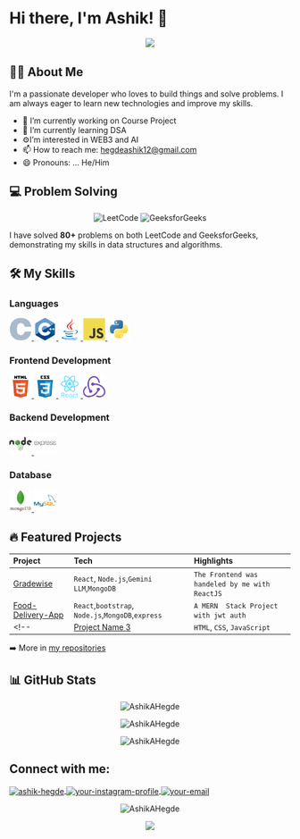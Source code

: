 # Hi there, I'm Ashik! 👋


<p align="center">
  <a href="https://github.com/AshikAHegde">
    <img src="https://capsule-render.vercel.app/api?type=waving&color=auto&height=300&section=header&text=Ashik%20Hegde&fontSize=90" />
  </a>
</p>

## 👨‍💻 About Me

I'm a passionate developer who loves to build things and solve problems. I am always eager to learn new technologies and improve my skills.

- 🔭 I’m currently working on Course Project
- 🌱 I’m currently learning DSA
- ⚙️I’m interested in WEB3 and AI
- 📫 How to reach me: hegdeashik12@gmail.com
- 😄 Pronouns: ... He/Him

## 💻 Problem Solving

<p align="center">
  <img src="https://img.shields.io/badge/-LeetCode-FFA116?style=for-the-badge&logo=LeetCode&logoColor=black" alt="LeetCode" />
  <img src="https://img.shields.io/badge/GeeksforGeeks-2F8D46?style=for-the-badge&logo=geeksforgeeks&logoColor=white" alt="GeeksforGeeks" />
</p>

I have solved **80+** problems on both LeetCode and GeeksforGeeks, demonstrating my skills in data structures and algorithms.

## 🛠️ My Skills

### Languages
<p align="left">
  <a href="https://www.cprogramming.com/" target="_blank" rel="noreferrer"> <img src="https://raw.githubusercontent.com/devicons/devicon/master/icons/c/c-original.svg" alt="c" width="40" height="40"/> </a>
  <a href="https://www.w3schools.com/cpp/" target="_blank" rel="noreferrer"> <img src="https://raw.githubusercontent.com/devicons/devicon/master/icons/cplusplus/cplusplus-original.svg" alt="cplusplus" width="40" height="40"/> </a>
  <a href="https://www.java.com" target="_blank" rel="noreferrer"> <img src="https://raw.githubusercontent.com/devicons/devicon/master/icons/java/java-original.svg" alt="java" width="40" height="40"/> </a>
  <a href="https://developer.mozilla.org/en-US/docs/Web/JavaScript" target="_blank" rel="noreferrer"> <img src="https://raw.githubusercontent.com/devicons/devicon/master/icons/javascript/javascript-original.svg" alt="javascript" width="40" height="40"/> </a>
  <a href="https://www.python.org" target="_blank" rel="noreferrer"> <img src="https://raw.githubusercontent.com/devicons/devicon/master/icons/python/python-original.svg" alt="python" width="40" height="40"/> </a>
</p>

### Frontend Development
<p align="left">
  <a href="https://www.w3.org/html/" target="_blank" rel="noreferrer"> <img src="https://raw.githubusercontent.com/devicons/devicon/master/icons/html5/html5-original-wordmark.svg" alt="html5" width="40" height="40"/> </a>
  <a href="https://www.w3schools.com/css/" target="_blank" rel="noreferrer"> <img src="https://raw.githubusercontent.com/devicons/devicon/master/icons/css3/css3-original-wordmark.svg" alt="css3" width="40" height="40"/> </a>
  <a href="https://reactjs.org/" target="_blank" rel="noreferrer"> <img src="https://raw.githubusercontent.com/devicons/devicon/master/icons/react/react-original-wordmark.svg" alt="react" width="40" height="40"/> </a>
  <a href="https://redux.js.org" target="_blank" rel="noreferrer"> <img src="https://raw.githubusercontent.com/devicons/devicon/master/icons/redux/redux-original.svg" alt="redux" width="40" height="40"/> </a>
</p>

### Backend Development
<p align="left">
  <a href="https://nodejs.org" target="_blank" rel="noreferrer"> <img src="https://raw.githubusercontent.com/devicons/devicon/master/icons/nodejs/nodejs-original-wordmark.svg" alt="nodejs" width="40" height="40"/> </a>
  <a href="https://expressjs.com" target="_blank" rel="noreferrer"> <img src="https://raw.githubusercontent.com/devicons/devicon/master/icons/express/express-original-wordmark.svg" alt="express" width="40" height="40"/> </a>
</p>

### Database
<p align="left">
  <a href="https://www.mongodb.com/" target="_blank" rel="noreferrer"> <img src="https://raw.githubusercontent.com/devicons/devicon/master/icons/mongodb/mongodb-original-wordmark.svg" alt="mongodb" width="40" height="40"/> </a>
  <a href="https://www.mysql.com/" target="_blank" rel="noreferrer"> <img src="https://raw.githubusercontent.com/devicons/devicon/master/icons/mysql/mysql-original-wordmark.svg" alt="mysql" width="40" height="40"/> </a>
</p>

## 🔥 Featured Projects

| Project | Tech | Highlights |
| :--- | :--- | :--- |
| [Gradewise](https://github.com/AshikAHegde/gradewise) | `React`, `Node.js`,`Gemini LLM`,`MongoDB` | `The Frontend was handeled by me with ReactJS` |
| [Food-Delivery-App](https://github.com/AshikAHegde/Food-Delivery-App) | `React`,`bootstrap`, `Node.js`,`MongoDB`,`express` | `A MERN  Stack Project with jwt auth` |
<!-- | [Project Name 3](https://github.com/AshikAHegde/your-repo-3) | `HTML`, `CSS`, `JavaScript` | `A brief highlight of what this project does.` | -->

➡️ More in [my repositories](https://github.com/AshikAHegde?tab=repositories)


## 📊 GitHub Stats

<p align="center">
  <img src="https://github-readme-stats.vercel.app/api?username=AshikAHegde&show_icons=true&theme=radical" alt="AshikAHegde" />
</p>
<p align="center">
  <img src="https://streak-stats.demolab.com/?user=AshikAHegde&theme=dark" alt="AshikAHegde" />
</p>
<p align="center">
  <img src="https://github-readme-stats.vercel.app/api/top-langs/?username=AshikAHegde&layout=compact&theme=vision-friendly-dark" alt="AshikAHegde" />
</p>

## Connect with me:

<p align="left">
  <a href="https://www.linkedin.com/in/ashik-hegde-60472424a?utm_source=share&utm_campaign=share_via&utm_content=profile&utm_medium=android_app" target="blank">
    <img align="center" src="https://raw.githubusercontent.com/rahuldkjain/github-profile-readme-generator/master/src/images/icons/Social/linked-in-alt.svg" alt="ashik-hegde" height="30" width="40" />
  </a>
  <a href="https://www.instagram.com/hegde.ashik?igsh=emx4NDN1azFxY2N1" target="blank">
    <img align="center" src="https://raw.githubusercontent.com/rahuldkjain/github-profile-readme-generator/master/src/images/icons/Social/instagram.svg" alt="your-instagram-profile" height="30" width="40" />
  </a>
  <a href="mailto:hegdeashik12@gmail.com" target="blank">
    <img align="center" src="https://skillicons.dev/icons?i=gmail" alt="your-email" height="30" width="40" />
  </a>
</p>
<p align="center">
  <img src="https://komarev.com/ghpvc/?username=AshikAHegde&label=Profile%20views&color=0e75b6&style=flat" alt="AshikAHegde" />
</p>

<p align="center">
  <a href="https://github.com/AshikAHegde">
    <img src="https://capsule-render.vercel.app/api?type=waving&color=auto&height=200&section=footer"/>
  </a>
</p>
